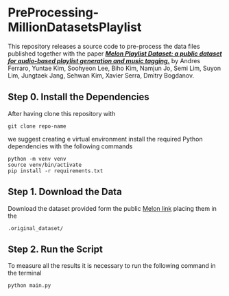 # PreProcessing-MillionDatasetsPlaylist

This repository releases a source code to pre-process the data files published together with the paper ***[Melon Playlist Dataset: a public dataset for audio-based playlist generation and music tagging.](https://arxiv.org/abs/2102.00201)*** by 	Andres Ferraro, Yuntae Kim, Soohyeon Lee, Biho Kim, Namjun Jo, Semi Lim, Suyon Lim, Jungtaek Jang, Sehwan Kim, Xavier Serra, Dmitry Bogdanov.

## Step 0. Install the Dependencies
After having clone this repository with 
```
git clone repo-name
```
we suggest creating e virtual environment install the required Python dependencies with the following commands

```
python -m venv venv
source venv/bin/activate
pip install -r requirements.txt
```

## Step 1. Download the Data
Download the dataset provided form the public [Melon link](https://arena.kakao.com/melon_dataset) placing them in the

```
.original_dataset/
```

## Step 2. Run the Script
To measure all the results it is necessary to run the following command in the terminal
```
python main.py
```

